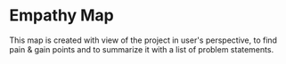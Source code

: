 <h1>Empathy Map</h1>
<p>This map is created with view of the project in user's perspective, to find pain & gain points and to summarize it with a list of problem statements.</p>
